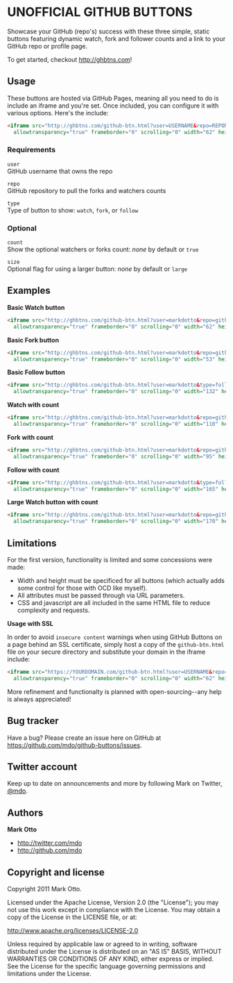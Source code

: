 UNOFFICIAL GITHUB BUTTONS
=========================

Showcase your GitHub (repo's) success with these three simple, static buttons featuring dynamic watch, fork and follower counts and a link to your GitHub repo or profile page.

To get started, checkout http://ghbtns.com!



Usage
-----

These buttons are hosted via GitHub Pages, meaning all you need to do is include an iframe and you're set. Once included, you can configure it with various options. Here's the include:

``` html
<iframe src="http://ghbtns.com/github-btn.html?user=USERNAME&repo=REPONAME&type=BUTTONTYPE"
  allowtransparency="true" frameborder="0" scrolling="0" width="62" height="20"></iframe>
```

### Requirements

`user`<br>
GitHub username that owns the repo<br>

`repo`<br>
GitHub repository to pull the forks and watchers counts

`type`<br>
Type of button to show: `watch`, `fork`, or `follow`

### Optional

`count`<br>
Show the optional watchers or forks count: *none* by default or `true`

`size`<br>
Optional flag for using a larger button: *none* by default or `large`



Examples
--------

**Basic Watch button**

``` html
<iframe src="http://ghbtns.com/github-btn.html?user=markdotto&repo=github-buttons&type=watch"
  allowtransparency="true" frameborder="0" scrolling="0" width="62" height="20"></iframe>
```

**Basic Fork button**

``` html
<iframe src="http://ghbtns.com/github-btn.html?user=markdotto&repo=github-buttons&type=fork"
  allowtransparency="true" frameborder="0" scrolling="0" width="53" height="20"></iframe>
```

**Basic Follow button**

``` html
<iframe src="http://ghbtns.com/github-btn.html?user=markdotto&type=follow"
  allowtransparency="true" frameborder="0" scrolling="0" width="132" height="20"></iframe>
```

**Watch with count**

``` html
<iframe src="http://ghbtns.com/github-btn.html?user=markdotto&repo=github-buttons&type=watch&count=true"
  allowtransparency="true" frameborder="0" scrolling="0" width="110" height="20"></iframe>
```

**Fork with count**

``` html
<iframe src="http://ghbtns.com/github-btn.html?user=markdotto&repo=github-buttons&type=fork&count=true"
  allowtransparency="true" frameborder="0" scrolling="0" width="95" height="20"></iframe>
```

**Follow with count**

``` html
<iframe src="http://ghbtns.com/github-btn.html?user=markdotto&type=follow&count=true"
  allowtransparency="true" frameborder="0" scrolling="0" width="165" height="20"></iframe>
```

**Large Watch button with count**

``` html
<iframe src="http://ghbtns.com/github-btn.html?user=markdotto&repo=github-buttons&type=watch&count=true&size=large"
  allowtransparency="true" frameborder="0" scrolling="0" width="170" height="30"></iframe>
```

Limitations
-----------

For the first version, functionality is limited and some concessions were made:

- Width and height must be specificed for all buttons (which actually adds some control for those with OCD like myself).
- All attributes must be passed through via URL parameters.
- CSS and javascript are all included in the same HTML file to reduce complexity and requests.

**Usage with SSL**

In order to avoid `insecure content` warnings when using GitHub Buttons on a page behind an SSL certificate, simply host a copy of the `github-btn.html` file on your secure directory and substitute your domain in the iframe include: 

``` html
<iframe src="https://YOURDOMAIN.com/github-btn.html?user=USERNAME&repo=REPONAME&type=BUTTONTYPE"
  allowtransparency="true" frameborder="0" scrolling="0" width="62" height="20"></iframe>
```

More refinement and functionalty is planned with open-sourcing--any help is always appreciated!



Bug tracker
-----------

Have a bug? Please create an issue here on GitHub at https://github.com/mdo/github-buttons/issues.



Twitter account
---------------

Keep up to date on announcements and more by following Mark on Twitter, <a href="http://twitter.com/mdo">@mdo</a>.



Authors
-------

**Mark Otto**

+ http://twitter.com/mdo
+ http://github.com/mdo



Copyright and license
---------------------

Copyright 2011 Mark Otto.

Licensed under the Apache License, Version 2.0 (the "License");
you may not use this work except in compliance with the License.
You may obtain a copy of the License in the LICENSE file, or at:

   http://www.apache.org/licenses/LICENSE-2.0

Unless required by applicable law or agreed to in writing, software
distributed under the License is distributed on an "AS IS" BASIS,
WITHOUT WARRANTIES OR CONDITIONS OF ANY KIND, either express or implied.
See the License for the specific language governing permissions and
limitations under the License.
